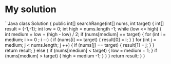 # My solution
``Java
class Solution {
    public int[] searchRange(int[] nums, int target) {
        int[] result = {-1,-1};
        int low = 0;
        int high = nums.length -1;
        while (low <= high) {
            int medium = low + (high - low) / 2;
            if (nums[medium] == target) {
                for (int i = medium;  i >= 0 ; i --) {
                    if (nums[i] == target) {
                        result[0] = i;
                    }
                }
                for (int j = medium; j < nums.length; j ++) {
                    if (nums[j] == target) {
                        result[1] = j;
                    }
                }
                return result;
            }
            else {
                if (nums[medium] < target) {
                    low = medium + 1;
                }
                if (nums[medium] > target) {
                    high = medium -1;
                }
            }
        }
        return result;
    }
}
```
